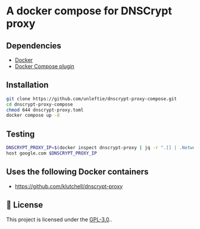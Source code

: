 # A docker compose for DNSCrypt proxy

## Dependencies

- [Docker](https://docs.docker.com/get-docker/)
- [Docker Compose plugin](https://docs.docker.com/compose/install/linux/)

## Installation

```bash
git clone https://github.com/unleftie/dnscrypt-proxy-compose.git
cd dnscrypt-proxy-compose
chmod 644 dnscrypt-proxy.toml
docker compose up -d
```

## Testing

```bash
DNSCRYPT_PROXY_IP=$(docker inspect dnscrypt-proxy | jq -r ".[] | .NetworkSettings | .Networks | .[] | .IPAddress")
host google.com $DNSCRYPT_PROXY_IP
```

## Uses the following Docker containers

- https://github.com/klutchell/dnscrypt-proxy

## 📝 License

This project is licensed under the [GPL-3.0](LICENSE)..
